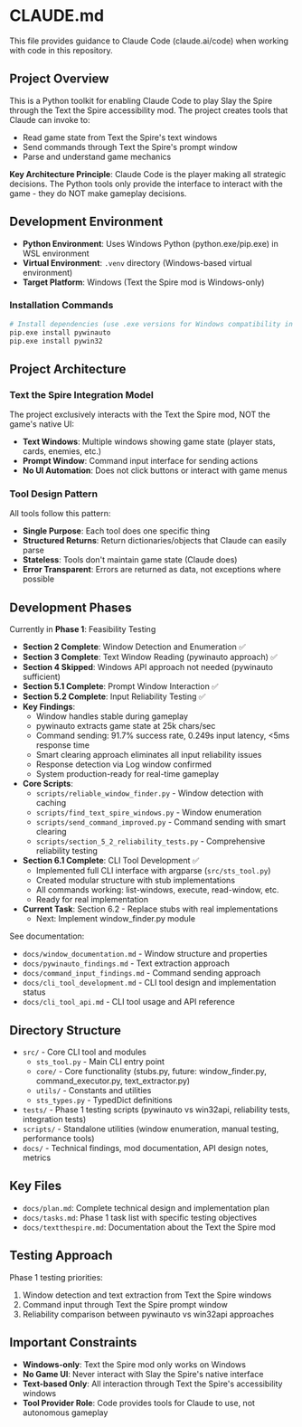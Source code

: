 # CLAUDE.md

This file provides guidance to Claude Code (claude.ai/code) when working with code in this repository.

## Project Overview

This is a Python toolkit for enabling Claude Code to play Slay the Spire through the Text the Spire accessibility mod. The project creates tools that Claude can invoke to:

- Read game state from Text the Spire's text windows
- Send commands through Text the Spire's prompt window
- Parse and understand game mechanics

**Key Architecture Principle**: Claude Code is the player making all strategic decisions. The Python tools only provide the interface to interact with the game - they do NOT make gameplay decisions.

## Development Environment

- **Python Environment**: Uses Windows Python (python.exe/pip.exe) in WSL environment
- **Virtual Environment**: `.venv` directory (Windows-based virtual environment)
- **Target Platform**: Windows (Text the Spire mod is Windows-only)

### Installation Commands
```bash
# Install dependencies (use .exe versions for Windows compatibility in WSL)
pip.exe install pywinauto
pip.exe install pywin32
```

## Project Architecture

### Text the Spire Integration Model
The project exclusively interacts with the Text the Spire mod, NOT the game's native UI:

- **Text Windows**: Multiple windows showing game state (player stats, cards, enemies, etc.)
- **Prompt Window**: Command input interface for sending actions
- **No UI Automation**: Does not click buttons or interact with game menus

### Tool Design Pattern
All tools follow this pattern:
- **Single Purpose**: Each tool does one specific thing
- **Structured Returns**: Return dictionaries/objects that Claude can easily parse
- **Stateless**: Tools don't maintain game state (Claude does)
- **Error Transparent**: Errors are returned as data, not exceptions where possible

## Development Phases

Currently in **Phase 1**: Feasibility Testing
- **Section 2 Complete**: Window Detection and Enumeration ✅
- **Section 3 Complete**: Text Window Reading (pywinauto approach) ✅
- **Section 4 Skipped**: Windows API approach not needed (pywinauto sufficient)
- **Section 5.1 Complete**: Prompt Window Interaction ✅
- **Section 5.2 Complete**: Input Reliability Testing ✅
- **Key Findings**: 
  - Window handles stable during gameplay
  - pywinauto extracts game state at 25k chars/sec
  - Command sending: 91.7% success rate, 0.249s input latency, <5ms response time
  - Smart clearing approach eliminates all input reliability issues
  - Response detection via Log window confirmed
  - System production-ready for real-time gameplay
- **Core Scripts**: 
  - `scripts/reliable_window_finder.py` - Window detection with caching
  - `scripts/find_text_spire_windows.py` - Window enumeration
  - `scripts/send_command_improved.py` - Command sending with smart clearing
  - `scripts/section_5_2_reliability_tests.py` - Comprehensive reliability testing
- **Section 6.1 Complete**: CLI Tool Development ✅
  - Implemented full CLI interface with argparse (`src/sts_tool.py`)
  - Created modular structure with stub implementations
  - All commands working: list-windows, execute, read-window, etc.
  - Ready for real implementation
- **Current Task**: Section 6.2 - Replace stubs with real implementations
  - Next: Implement window_finder.py module

See documentation:
- `docs/window_documentation.md` - Window structure and properties
- `docs/pywinauto_findings.md` - Text extraction approach
- `docs/command_input_findings.md` - Command sending approach
- `docs/cli_tool_development.md` - CLI tool design and implementation status
- `docs/cli_tool_api.md` - CLI tool usage and API reference

## Directory Structure

- `src/` - Core CLI tool and modules
  - `sts_tool.py` - Main CLI entry point
  - `core/` - Core functionality (stubs.py, future: window_finder.py, command_executor.py, text_extractor.py)
  - `utils/` - Constants and utilities
  - `sts_types.py` - TypedDict definitions
- `tests/` - Phase 1 testing scripts (pywinauto vs win32api, reliability tests, integration tests)
- `scripts/` - Standalone utilities (window enumeration, manual testing, performance tools)
- `docs/` - Technical findings, mod documentation, API design notes, metrics

## Key Files

- `docs/plan.md`: Complete technical design and implementation plan
- `docs/tasks.md`: Phase 1 task list with specific testing objectives
- `docs/textthespire.md`: Documentation about the Text the Spire mod

## Testing Approach

Phase 1 testing priorities:
1. Window detection and text extraction from Text the Spire windows
2. Command input through Text the Spire prompt window
3. Reliability comparison between pywinauto vs win32api approaches

## Important Constraints

- **Windows-only**: Text the Spire mod only works on Windows
- **No Game UI**: Never interact with Slay the Spire's native interface
- **Text-based Only**: All interaction through Text the Spire's accessibility windows
- **Tool Provider Role**: Code provides tools for Claude to use, not autonomous gameplay